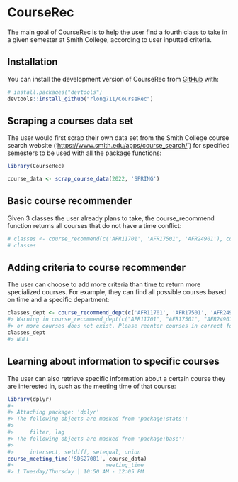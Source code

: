 
<!-- README.md is generated from README.Rmd. Please edit that file -->

# CourseRec

<!-- badges: start -->
<!-- badges: end -->

The main goal of CourseRec is to help the user find a fourth class to
take in a given semester at Smith College, according to user inputted
criteria.

## Installation

You can install the development version of CourseRec from
[GitHub](https://github.com/) with:

``` r
# install.packages("devtools")
devtools::install_github("rlong711/CourseRec")
```

## Scraping a courses data set

The user would first scrap their own data set from the Smith College
course search website (‘<https://www.smith.edu/apps/course_search/>’)
for specified semesters to be used with all the package functions:

``` r
library(CourseRec)

course_data <- scrap_course_data(2022, 'SPRING')
```

## Basic course recommender

Given 3 classes the user already plans to take, the course_recommend
function returns all courses that do not have a time conflict:

``` r
# classes <- course_recommend(c('AFR11701', 'AFR17501', 'AFR24901'), course_data)
# classes
```

## Adding criteria to course recommender

The user can choose to add more criteria than time to return more
specialized courses. For example, they can find all possible courses
based on time and a specific department:

``` r
classes_dept <- course_recommend_dept(c('AFR11701', 'AFR17501', 'AFR24901'), 'MTH', course_data)
#> Warning in course_recommend_dept(c("AFR11701", "AFR17501", "AFR24901"), : One
#> or more courses does not exist. Please reenter courses in correct format
classes_dept
#> NULL
```

## Learning about information to specific courses

The user can also retrieve specific information about a certain course
they are interested in, such as the meeting time of that course:

``` r
library(dplyr)
#> 
#> Attaching package: 'dplyr'
#> The following objects are masked from 'package:stats':
#> 
#>     filter, lag
#> The following objects are masked from 'package:base':
#> 
#>     intersect, setdiff, setequal, union
course_meeting_time('SDS27001', course_data)
#>                             meeting_time
#> 1 Tuesday/Thursday | 10:50 AM - 12:05 PM
```
